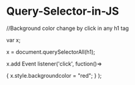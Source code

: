 # Query-Selector-in-JS
//Background color change by click in any h1 tag

var x;

x = document.querySelectorAll(h1);

x.add Event listener('click', fuction()=>

{
   x.style.backgroundcolor = "red";
}
);

